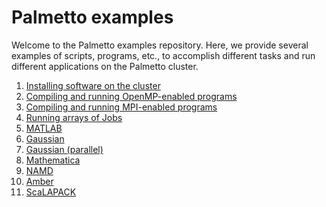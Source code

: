 # Palmetto examples

Welcome to the Palmetto examples repository.
Here, we provide several examples of scripts, programs, etc.,
to accomplish different tasks and run different applications
on the Palmetto cluster.

1.  [Installing software on the cluster](01-Installation/)
2.  [Compiling and running OpenMP-enabled programs](02-OpenMP-code/)
3.  [Compiling and running MPI-enabled programs](03-MPI-code/)
4.  [Running arrays of Jobs](04-Job-arrays/)
5.  [MATLAB](05-MATLAB/)
6.  [Gaussian](06-Gaussian/)
7.  [Gaussian (parallel)](07-Gaussian-parallel/)
8.  [Mathematica](08-Mathematica/)
9.  [NAMD](09-NAMD/)
10. [Amber](10-Amber/)
11. [ScaLAPACK](11-ScaLAPACK/)


